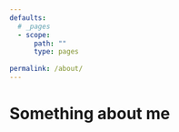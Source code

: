 ```yaml
---
defaults:
  # _pages
  - scope:
      path: ""
      type: pages
      
permalink: /about/
---
```


# Something about me
